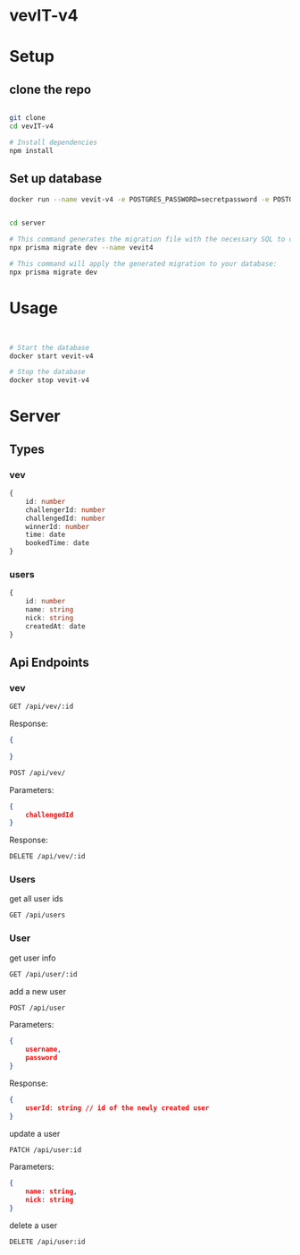 # vevIT-v4


# Setup

## clone the repo

```sh

git clone 
cd vevIT-v4

# Install dependencies
npm install
```

## Set up database

```sh
docker run --name vevit-v4 -e POSTGRES_PASSWORD=secretpassword -e POSTGRES_USER=myuser -e POSTGRES_DB=mydb -p 5432:5432 -d postgres


```

```sh

cd server

# This command generates the migration file with the necessary SQL to create the tables in your PostgreSQL database.
npx prisma migrate dev --name vevit4

# This command will apply the generated migration to your database:
npx prisma migrate dev
```

# Usage 
```sh


# Start the database
docker start vevit-v4

# Stop the database
docker stop vevit-v4


```


# Server

## Types

### vev
```typescript
{
    id: number
    challengerId: number
    challengedId: number
    winnerId: number
    time: date
    bookedTime: date
}
```

### users
```typescript
{
    id: number
    name: string
    nick: string
    createdAt: date
}
```


### 

## Api Endpoints

### vev

```bash
GET /api/vev/:id
```

Response:
```json
{
    
}
```

```bash
POST /api/vev/
```

Parameters:
```json
{
    challengedId
}
```


Response:


```bash
DELETE /api/vev/:id
```

### Users 

get all user ids
```bash
GET /api/users
```

### User

get user info
```bash
GET /api/user/:id
```

add a new user
```bash
POST /api/user
```

Parameters:
```json
{
    username,
    password
}
```

Response:
```json
{
    userId: string // id of the newly created user
}
```




update a user
```bash
PATCH /api/user:id
```

Parameters:
```json
{
    name: string,
    nick: string
}
```



delete a user
```bash
DELETE /api/user:id
```

